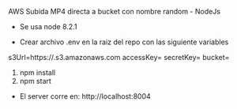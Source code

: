 AWS Subida MP4 directa a bucket con nombre random - NodeJs

- Se usa node 8.2.1

- Crear archivo .env en la raiz del repo con las siguiente variables

s3Url=https://<bucket>.s3.amazonaws.com
accessKey=<accessKey>
secretKey=<secretKey>
bucket=<bucket-name>

1) npm install
2) npm start

- El server corre en: http://localhost:8004